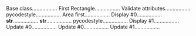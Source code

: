 Base class.................
First Rectangle.................
Validate attributes.................
pycodestyle.................
Area first.................
Display #0.................
__str__.................
__str__.................
pycodestyle.................
Display #1.................
Update #0.................
Update #0.................
Update #1.................
